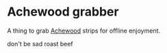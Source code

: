 Achewood grabber
========
 
A thing to grab <a href="http://achewood.com/" target="_blank">Achewood</a> strips for offline enjoyment.

don't be sad roast beef
